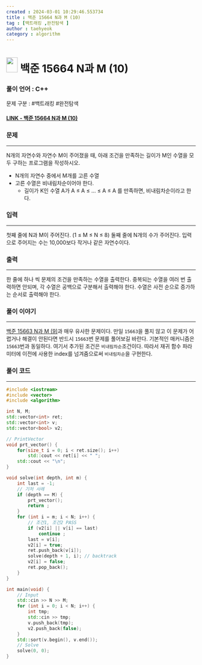 ```yaml
---
created : 2024-03-01 10:29:46.553734
title : 백준 15664 N과 M (10)
tag : [백트래킹 ,완전탐색 ]
author : taehyeok
category : algorithm
---
```

# <img src="https://d2gd6pc034wcta.cloudfront.net/tier/9.svg" width="30" height="40"> 백준 15664 N과 M (10)

### 풀이 언어 : C++

문제 구분 : #백트래킹 #완전탐색 
#### [LINK - 백준 15664 N과 M (10)](https://www.acmicpc.net/problem/15664)

### 문제

<hr>


N개의 자연수와 자연수 M이 주어졌을 때, 아래 조건을 만족하는 길이가 M인 수열을 모두 구하는 프로그램을 작성하시오.
- N개의 자연수 중에서 M개를 고른 수열
- 고른 수열은 비내림차순이어야 한다.
	- 길이가 K인 수열 A가 A ≤ A ≤ ... ≤ A ≤ A 를 만족하면, 비내림차순이라고 한다.

### 입력

<hr>


첫째 줄에 N과 M이 주어진다. (1 ≤ M ≤ N ≤ 8)
둘째 줄에 N개의 수가 주어진다. 입력으로 주어지는 수는 10,000보다 작거나 같은 자연수이다.
### 출력

<hr>


한 줄에 하나 씩 문제의 조건을 만족하는 수열을 출력한다. 중복되는 수열을 여러 번 출력하면 안되며, 각 수열은 공백으로 구분해서 출력해야 한다. 수열은 사전 순으로 증가하는 순서로 출력해야 한다.
### 풀이 이야기

<hr>


[백준 15663 N과 M (9)](./15663.md)과 매우 유사한 문제이다. 만일 `15663`을 풀지 않고 이 문제가 어렵거나 해결이 안된다면 반드시 `15663`번 문제를 풀어보길 바란다. 기본적인 매커니즘은 `15663`번과 동일하다. 여기서 추가된 조건은 `비내림차순`조건이다. 따라서 재귀 함수 파라미터에 이전에 사용한 index를 넘겨줌으로써  `비내림차순`을 구현한다.
### 풀이 코드

<hr>


``` c++
#include <iostream>
#include <vector>
#include <algorithm>

int N, M;
std::vector<int> ret;
std::vector<int> v;
std::vector<bool> v2;

// PrintVector
void prt_vector() {
	for(size_t i = 0; i < ret.size(); i++)
		std::cout << ret[i] << " ";
	std::cout << "\n";
}

void solve(int depth, int m) {
	int last = -1;
	// 기저 사례
	if (depth == M) {
		prt_vector();
		return ;
	}
	for (int i = m; i < N; i++) {
		// 조건1, 조건2 PASS
		if (v2[i] || v[i] == last)
			continue ;
		last = v[i];
		v2[i] = true;
		ret.push_back(v[i]);
		solve(depth + 1, i); // backtrack
		v2[i] = false;
		ret.pop_back();
	}
}

int main(void) {
	// Input
	std::cin >> N >> M;
	for (int i = 0; i < N; i++) {
		int tmp;
		std::cin >> tmp;
		v.push_back(tmp);
		v2.push_back(false);
	}
	std::sort(v.begin(), v.end());
	// Solve
	solve(0, 0);
}
```


